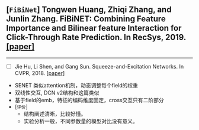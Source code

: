 
## [`FiBiNet`] Tongwen Huang, Zhiqi Zhang, and Junlin Zhang. FiBiNET: Combining Feature Importance and Bilinear feature Interaction for Click-Through Rate Prediction. In RecSys, 2019. [[paper]](https://arxiv.org/abs/1905.09433)
---
- [ ] Jie Hu, Li Shen, and Gang Sun. Squeeze-and-Excitation Networks. In CVPR, 2018. [[paper]]()
- SENET 类似attention机制，动态调整每个field的权重
- 双线性交互, DCN v2结构和这篇类似
- 基于field的emb，特征的编码维度固定，cross交互只有二阶部分
- [`评价`]
  - 结构阐述清晰，比较好懂。
  - 实验分析一般，不同参数量的模型对比没有意义。